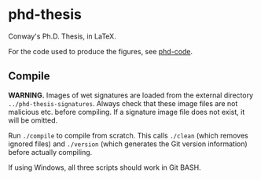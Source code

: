 # phd-thesis

Conway's Ph.D. Thesis, in LaTeX.

For the code used to produce the figures, see [phd-code].

[phd-code]: https://github.com/yawnoc/phd-code


## Compile

**WARNING.**
Images of wet signatures are loaded
from the external directory `../phd-thesis-signatures`.
Always check that these image files are not malicious etc. before compiling.
If a signature image file does not exist, it will be omitted.

Run `./compile` to compile from scratch.
This calls `./clean` (which removes ignored files)
and `./version` (which generates the Git version information)
before actually compiling.

If using Windows, all three scripts should work in Git BASH.


<!--
$ sha256sum CONTINGENCY.txt 
921830e179739e5fcb066affb8c793272984ae541187b9b70491542bff5f82e3  CONTINGENCY.txt
-->
